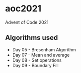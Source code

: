 # aoc2021
Advent of Code 2021

## Algorithms used

* Day 05 - Bresenham Algorithm
* Day 07 - Mean and average
* Day 08 - Set operations
* Day 09 - Boundary Fill
